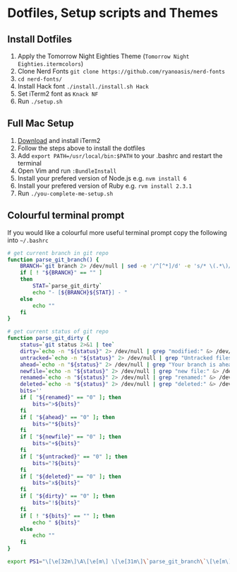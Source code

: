 # Dotfiles, Setup scripts and Themes

## Install Dotfiles
  1. Apply the Tomorrow Night Eighties Theme (`Tomorrow Night Eighties.itermcolors`)
  2. Clone Nerd Fonts `git clone https://github.com/ryanoasis/nerd-fonts`
  3. `cd nerd-fonts/`
  4. Install Hack font `./install./install.sh Hack`
  5. Set iTerm2 font as `Knack NF`
  6. Run `./setup.sh`

## Full Mac Setup
  1. [Download](https://www.iterm2.com) and install iTerm2
  2. Follow the steps above to install the dotfiles
  5. Add `export PATH=/usr/local/bin:$PATH` to your .bashrc and restart the terminal
  6. Open Vim and run `:BundleInstall`
  7. Install your prefered version of Node.js e.g. `nvm install 6`
  8. Install your prefered version of Ruby e.g. `rvm install 2.3.1`
  9. Run `./you-complete-me-setup.sh`

## Colourful terminal prompt
If you would like a colourful more useful terminal prompt copy the following into `~/.bashrc`

```bash
# get current branch in git repo
function parse_git_branch() {
	BRANCH=`git branch 2> /dev/null | sed -e '/^[^*]/d' -e 's/* \(.*\)/\1/'`
	if [ ! "${BRANCH}" == "" ]
	then
		STAT=`parse_git_dirty`
		echo "- [${BRANCH}${STAT}] - "
	else
		echo ""
	fi
}

# get current status of git repo
function parse_git_dirty {
	status=`git status 2>&1 | tee`
	dirty=`echo -n "${status}" 2> /dev/null | grep "modified:" &> /dev/null; echo "$?"`
	untracked=`echo -n "${status}" 2> /dev/null | grep "Untracked files" &> /dev/null; echo "$?"`
	ahead=`echo -n "${status}" 2> /dev/null | grep "Your branch is ahead of" &> /dev/null; echo "$?"`
	newfile=`echo -n "${status}" 2> /dev/null | grep "new file:" &> /dev/null; echo "$?"`
	renamed=`echo -n "${status}" 2> /dev/null | grep "renamed:" &> /dev/null; echo "$?"`
	deleted=`echo -n "${status}" 2> /dev/null | grep "deleted:" &> /dev/null; echo "$?"`
	bits=''
	if [ "${renamed}" == "0" ]; then
		bits=">${bits}"
	fi
	if [ "${ahead}" == "0" ]; then
		bits="*${bits}"
	fi
	if [ "${newfile}" == "0" ]; then
		bits="+${bits}"
	fi
	if [ "${untracked}" == "0" ]; then
		bits="?${bits}"
	fi
	if [ "${deleted}" == "0" ]; then
		bits="x${bits}"
	fi
	if [ "${dirty}" == "0" ]; then
		bits="!${bits}"
	fi
	if [ ! "${bits}" == "" ]; then
		echo " ${bits}"
	else
		echo ""
	fi
}

export PS1="\[\e[32m\]\A\[\e[m\] \[\e[31m\]\`parse_git_branch\`\[\e[m\]\[\e[34m\]\w\[\e[m\] => "
```
